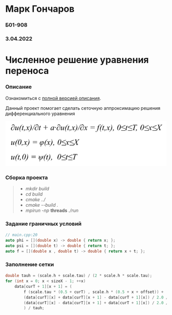 # Марк Гончаров
### Б01-908
### 3.04.2022

# Численное решение уравнения переноса

###  Описание
Ознакомиться с [полной версией описания](https://github.com/MarkGoncharovAl/CommonProjects/tree/master/MPI_MathGrid).

Данный проект помогает сделать сеточную аппроксимацию решения 
дифференциального уравнения

![Условие задачи](1.png)

### Сборка проекта
> - *mkdir build*
> - *cd build*
> - *cmake ../*
> - *cmake --build .*
> - *mpirun -np* **threads** *./run*

### Задание граничных условий

```cpp
// main.cpp:20
auto phi = [](double x) -> double { return x; };
auto psi = [](double t) -> double { return t; };
auto f = [](double x , double t) -> double { return x + t; };
```

### Заполнение сетки

```cpp
double tauh = (scale.h + scale.tau) / (2 * scale.h * scale.tau);
for (int x = 0; x < sizeX - 1; ++x)
    data[curT + 1][x + 1] = (
        f (scale.tau * (0.5 + curT) , scale.h * (0.5 + x + offset)) +
        (data[curT][x] + data[curT][x + 1] - data[curT + 1][x]) / 2.0 / scale.tau +
        (data[curT][x] - data[curT][x + 1] + data[curT + 1][x]) / 2.0 / scale.h
        ) / tauh;
```